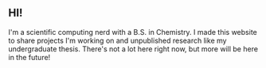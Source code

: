 ## HI!

I'm a scientific computing nerd with a B.S. in Chemistry. I made this website to share
projects I'm working on and unpublished research like my undergraduate thesis.
There's not a lot here right now, but more will be here in the future!
